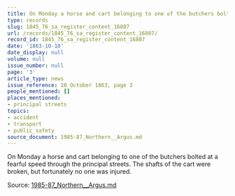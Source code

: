 ```yaml
---
title: On Monday a horse and cart belonging to one of the butchers bolted
type: records
slug: 1845_76_sa_register_content_16807
url: /records/1845_76_sa_register_content_16807/
record_id: 1845_76_sa_register_content_16807
date: '1863-10-10'
date_display: null
volume: null
issue_number: null
page: '3'
article_type: news
issue_reference: 10 October 1863, page 3
people_mentioned: []
places_mentioned:
- principal streets
topics:
- accident
- transport
- public_safety
source_document: 1985-87_Northern__Argus.md
---
```


On Monday a horse and cart belonging to one of the butchers bolted at a fearful speed through the principal streets.  The shafts of the cart were broken, but fortunately no one was injured.

Source: [1985-87_Northern__Argus.md](/downloads/markdown/1985-87_Northern__Argus.md)
